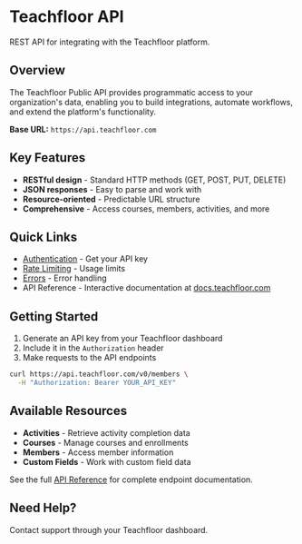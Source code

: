 # Teachfloor API

REST API for integrating with the Teachfloor platform.

## Overview

The Teachfloor Public API provides programmatic access to your organization's data, enabling you to build integrations, automate workflows, and extend the platform's functionality.

**Base URL:** `https://api.teachfloor.com`

## Key Features

- **RESTful design** - Standard HTTP methods (GET, POST, PUT, DELETE)
- **JSON responses** - Easy to parse and work with
- **Resource-oriented** - Predictable URL structure
- **Comprehensive** - Access courses, members, activities, and more

## Quick Links

- [Authentication](./01-authentication.md) - Get your API key
- [Rate Limiting](./02-rate-limiting.md) - Usage limits
- [Errors](./03-errors.md) - Error handling
- API Reference - Interactive documentation at [docs.teachfloor.com](https://docs.teachfloor.com)

## Getting Started

1. Generate an API key from your Teachfloor dashboard
2. Include it in the `Authorization` header
3. Make requests to the API endpoints

```bash
curl https://api.teachfloor.com/v0/members \
  -H "Authorization: Bearer YOUR_API_KEY"
```

## Available Resources

- **Activities** - Retrieve activity completion data
- **Courses** - Manage courses and enrollments
- **Members** - Access member information
- **Custom Fields** - Work with custom field data

See the full [API Reference](https://docs.teachfloor.com) for complete endpoint documentation.

## Need Help?

Contact support through your Teachfloor dashboard.

